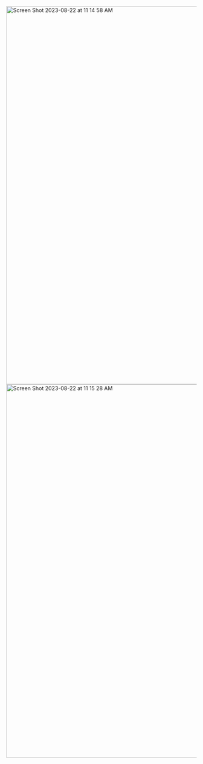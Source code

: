<img width="1000" alt="Screen Shot 2023-08-22 at 11 14 58 AM" src="https://github.com/eileenghm/tindog-bootstrap/assets/68632589/3a819a3f-92fe-4f14-a53d-ce734d785973">
<img width="988" alt="Screen Shot 2023-08-22 at 11 15 28 AM" src="https://github.com/eileenghm/tindog-bootstrap/assets/68632589/bfe2c4ad-723b-4166-8e6e-f1430525d5b1">
